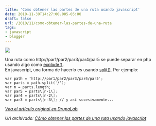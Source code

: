 ```yaml
---
title: 'Cómo obtener las partes de una ruta usando javascript'
date: 2010-11-30T14:27:00.005-05:00
draft: false
url: /2010/11/como-obtener-las-partes-de-una-ruta
tags: 
- javascript
- blogger
---
```


[![](https://1.bp.blogspot.com/_K2xwnQ4Llso/TPVPigkfQ2I/AAAAAAAABOo/gEH24HFUdLY/s1600/split.png)](https://1.bp.blogspot.com/_K2xwnQ4Llso/TPVPigkfQ2I/AAAAAAAABOo/gEH24HFUdLY/s1600/split.png)

  
Una ruta como http://par1/par2/par3/par4/par5 se puede separar en php usando algo como [explode()](http://www.php.net/manual/es/function.explode.php).  
En javascript, una forma de hacerlo es usando [split()](http://www.w3schools.com/jsref/jsref_split.asp). Por ejemplo:  
  
```
var path = 'http://par1/par2/par3/par4/par5';  
var parts = path.split('/');  
var n = parts.length;  
var par5 = parts\[n-1\];  
var par4 = parts\[n-2\];  
var par3 = parts\[n-3\]; // y así sucesivamente...  

```  

_[Vea el artículo original en DrupaLab](http://drupalab.kobaonline.com/portal/content/como-obtener-partes-ruta-usando-javascript)_

_*Url archivado: [Cómo obtener las partes de una ruta usando javascript](https://akcdev.blogspot.com/2010/11/como-obtener-las-partes-de-una-ruta.html)*_
